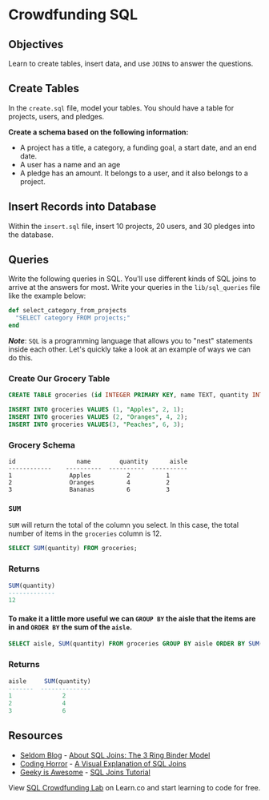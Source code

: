 
# Crowdfunding SQL

## Objectives
Learn to create tables, insert data, and use `JOIN`s to answer the questions.

## Create Tables
In the `create.sql` file, model your tables. You should have a table for projects, users, and pledges.

**Create a schema based on the following information:**
- A project has a title, a category, a funding goal, a start date, and an end date.
- A user has a name and an age
- A pledge has an amount. It belongs to a user, and it also belongs to a project.

## Insert Records into Database
Within the `insert.sql` file, insert 10 projects, 20 users, and 30 pledges into the database.

## Queries
Write the following queries in SQL. You'll use different kinds of SQL joins to arrive at the answers for most. Write your queries in the `lib/sql_queries` file like the example below:
```ruby
def select_category_from_projects
  "SELECT category FROM projects;"
end
```

***Note***: `SQL` is a programming language that allows you to "nest" statements inside each other. Let's quickly take a look at an example of ways we can do this.

### Create Our Grocery Table
```sql
CREATE TABLE groceries (id INTEGER PRIMARY KEY, name TEXT, quantity INTEGER, aisle INTEGER);

INSERT INTO groceries VALUES (1, "Apples", 2, 1);
INSERT INTO groceries VALUES (2, "Oranges", 4, 2);
INSERT INTO groceries VALUES(3, "Peaches", 6, 3);
```

### Grocery Schema
```
id                 name        quantity      aisle       
------------    ----------  ----------  ----------  
1                Apples          2          1
2                Oranges         4          2    
3                Bananas         6          3   
```

### `SUM`
`SUM` will return the total of the column you select. In this case, the total number of items in the `groceries` column is 12.

```sql
SELECT SUM(quantity) FROM groceries;
```

### Returns
```sql
SUM(quantity)
-------------
12
```

#### To make it a little more useful we can `GROUP BY` the aisle that the items are in and `ORDER BY` the sum of the `aisle`.
```sql
SELECT aisle, SUM(quantity) FROM groceries GROUP BY aisle ORDER BY SUM(quantity);
```

### Returns
```sql
aisle	  SUM(quantity)
-------  --------------
1	           2
2	           4
3	           6
```

## Resources
* [Seldom Blog](http://blog.seldomatt.com/) - [About SQL Joins: The 3 Ring Binder Model](http://blog.seldomatt.com/blog/2012/10/17/about-sql-joins-the-3-ring-binder-model/)
* [Coding Horror](http://blog.codinghorror.com/) - [A Visual Explanation of SQL Joins](http://blog.codinghorror.com/a-visual-explanation-of-sql-joins/)
* [Geeky is Awesome](http://geekyisawesome.blogspot.com/) - [SQL Joins Tutorial](http://geekyisawesome.blogspot.com/2011/03/sql-joins-tutorial.html)

<p data-visibility='hidden'>View <a href='https://learn.co/lessons/sql-crowdfunding-lab' title='SQL Crowdfunding Lab'>SQL Crowdfunding Lab</a> on Learn.co and start learning to code for free.</p>

